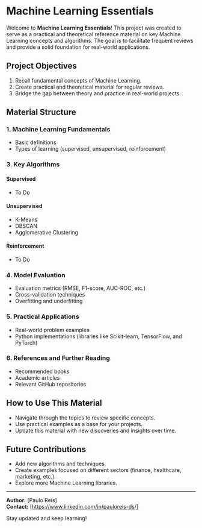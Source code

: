 # Machine Learning Essentials

Welcome to **Machine Learning Essentials**! This project was created to serve as a practical and theoretical reference material on key Machine Learning concepts and algorithms. The goal is to facilitate frequent reviews and provide a solid foundation for real-world applications.

## Project Objectives
1. Recall fundamental concepts of Machine Learning.
2. Create practical and theoretical material for regular reviews.
3. Bridge the gap between theory and practice in real-world projects.

## Material Structure

### 1. Machine Learning Fundamentals
- Basic definitions
- Types of learning (supervised, unsupervised, reinforcement)


### 3. Key Algorithms
#### Supervised
- To Do


#### Unsupervised
- K-Means
- DBSCAN
- Agglomerative Clustering


#### Reinforcement
- To Do

### 4. Model Evaluation
- Evaluation metrics (RMSE, F1-score, AUC-ROC, etc.)
- Cross-validation techniques
- Overfitting and underfitting

### 5. Practical Applications
- Real-world problem examples
- Python implementations (libraries like Scikit-learn, TensorFlow, and PyTorch)

### 6. References and Further Reading
- Recommended books
- Academic articles
- Relevant GitHub repositories

## How to Use This Material
- Navigate through the topics to review specific concepts.
- Use practical examples as a base for your projects.
- Update this material with new discoveries and insights over time.

## Future Contributions
- Add new algorithms and techniques.
- Create examples focused on different sectors (finance, healthcare, marketing, etc.).
- Explore more Machine Learning libraries.

---

**Author:** [Paulo Reis]  
**Contact:** [https://www.linkedin.com/in/pauloreis-ds/]  

Stay updated and keep learning!
